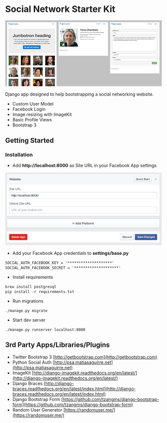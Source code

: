Social Network Starter Kit
==========================
![Image](docs/images/preview.gif)

Django app designed to help bootstrapping a social networking website.


- Custom User Model
- Facebook Login
- Image resizing with ImageKit
- Basic Profile Views
- Bootstrap 3


## Getting Started

### Installation

- Add **http://localhost:8000** as Site URL in your Facebook App settings 

![Image](docs/images/facebook.gif)

- Add your Facebook App credentials to **settings/base.py**

```
SOCIAL_AUTH_FACEBOOK_KEY = '********************'
SOCIAL_AUTH_FACEBOOK_SECRET = '********************'
```
- Install requirements

```
brew install postgresql
pip install -r requirements.txt
```
- Run migrations

```
./manage.py migrate
```

- Start dev server

```
./manage.py runserver localhost:8000
```


## 3rd Party Apps/Libraries/Plugins 
* Twitter Bootstrap 3 [http://getbootstrap.com](http://getbootstrap.com)
* Python Social Auth [http://psa.matiasaguirre.net](http://psa.matiasaguirre.net)
* ImageKit [http://django-imagekit.readthedocs.org/en/latest/](http://django-imagekit.readthedocs.org/en/latest/)
* Django Braces [http://django-braces.readthedocs.org/en/latest/index.html](http://django-braces.readthedocs.org/en/latest/index.html)
* Django Bootstrap Form [https://github.com/tzangms/django-bootstrap-form](https://github.com/tzangms/django-bootstrap-form)
* Random User Generator [https://randomuser.me/](https://randomuser.me/)

